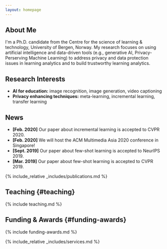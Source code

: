 ```yaml
---
layout: homepage
---
```


## About Me

I'm a Ph.D. candidate from the Centre for the science of learning & technology, University of Bergen, Norway. My research focuses on using artificial intelligence and data-driven tools (e.g., generative AI, Privacy-Perserving Machine Learning) to address privacy and data protection issues in learning analytics and to build trustworthy learning analytics.

## Research Interests

- **AI for education:** image recognition, image generation, video captioning
- **Privacy enhancing techniques:** meta-learning, incremental learning, transfer learning

## News

- **[Feb. 2020]** Our paper about incremental learning is accepted to CVPR 2020.
- **[Feb. 2020]** We will host the ACM Multimedia Asia 2020 conference in Singapore!
- **[Sept. 2019]** Our paper about few-shot learning is accepted to NeurIPS 2019.
- **[Mar. 2019]** Our paper about few-shot learning is accepted to CVPR 2019.

{% include_relative _includes/publications.md %}

## Teaching {#teaching}
{% include teaching.md %}

## Funding & Awards {#funding-awards}
{% include funding-awards.md %}

{% include_relative _includes/services.md %}
